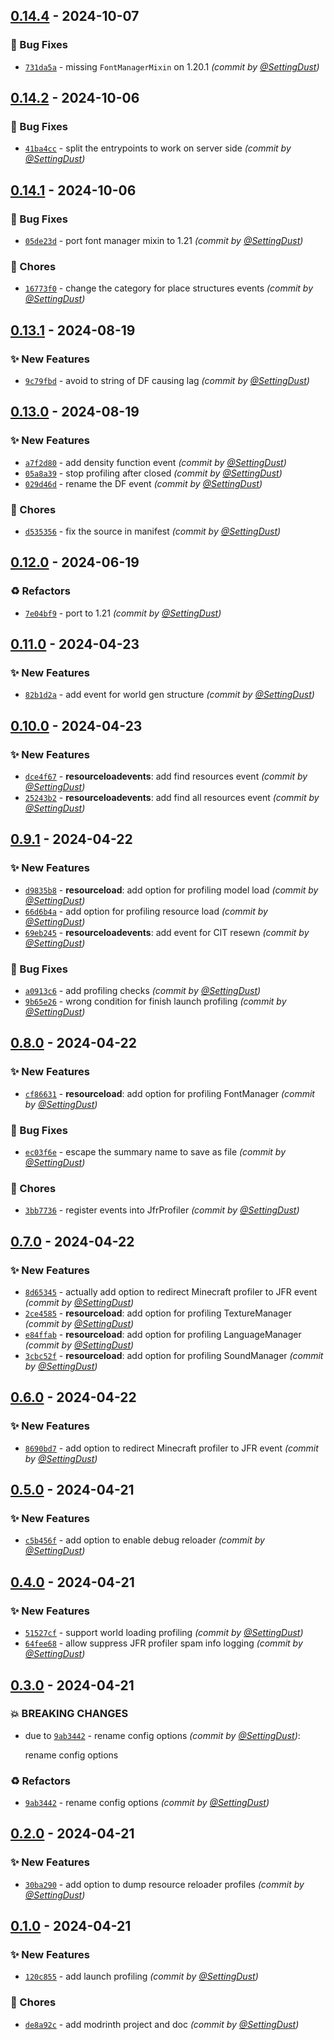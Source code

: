 
## [0.14.4] - 2024-10-07
### :bug: Bug Fixes
- [`731da5a`](https://github.com/SettingDust/MoreProfiling/commit/731da5a2e95d2accbd97fc28b8687606614f9339) - missing `FontManagerMixin` on 1.20.1 *(commit by [@SettingDust](https://github.com/SettingDust))*


## [0.14.2] - 2024-10-06
### :bug: Bug Fixes
- [`41ba4cc`](https://github.com/SettingDust/MoreProfiling/commit/41ba4ccda4296824666d31f16ae7512eae4369b8) - split the entrypoints to work on server side *(commit by [@SettingDust](https://github.com/SettingDust))*


## [0.14.1] - 2024-10-06
### :bug: Bug Fixes
- [`05de23d`](https://github.com/SettingDust/MoreProfiling/commit/05de23d6b5d1f9737ed16d7f2d31b701feba7084) - port font manager mixin to 1.21 *(commit by [@SettingDust](https://github.com/SettingDust))*

### :wrench: Chores
- [`16773f0`](https://github.com/SettingDust/MoreProfiling/commit/16773f03448a7c9793ad08ee66156a95af07ff46) - change the category for place structures events *(commit by [@SettingDust](https://github.com/SettingDust))*


## [0.13.1] - 2024-08-19
### :sparkles: New Features
- [`9c79fbd`](https://github.com/SettingDust/MoreProfiling/commit/9c79fbd33b6bb5678f80d3e47291ab87ad14b8ed) - avoid to string of DF causing lag *(commit by [@SettingDust](https://github.com/SettingDust))*


## [0.13.0] - 2024-08-19
### :sparkles: New Features
- [`a7f2d80`](https://github.com/SettingDust/MoreProfiling/commit/a7f2d8035d9e98f424412ae27ce33da030e95137) - add density function event *(commit by [@SettingDust](https://github.com/SettingDust))*
- [`05a8a39`](https://github.com/SettingDust/MoreProfiling/commit/05a8a39116c4ba8aaf43cf9d33d8c38581fa8695) - stop profiling after closed *(commit by [@SettingDust](https://github.com/SettingDust))*
- [`029d46d`](https://github.com/SettingDust/MoreProfiling/commit/029d46d0880a2910c48f1335213141767d29baee) - rename the DF event *(commit by [@SettingDust](https://github.com/SettingDust))*

### :wrench: Chores
- [`d535356`](https://github.com/SettingDust/MoreProfiling/commit/d53535633a4743f589c81add5eb075936871c442) - fix the source in manifest *(commit by [@SettingDust](https://github.com/SettingDust))*


## [0.12.0] - 2024-06-19
### :recycle: Refactors
- [`7e04bf9`](https://github.com/SettingDust/MoreProfiling/commit/7e04bf93536100332605b694205d6f953b120580) - port to 1.21 *(commit by [@SettingDust](https://github.com/SettingDust))*


## [0.11.0] - 2024-04-23
### :sparkles: New Features
- [`82b1d2a`](https://github.com/SettingDust/MoreProfiling/commit/82b1d2ad32cc5a233b4f62bfbe8a16c9e6c0cdfb) - add event for world gen structure *(commit by [@SettingDust](https://github.com/SettingDust))*


## [0.10.0] - 2024-04-23
### :sparkles: New Features
- [`dce4f67`](https://github.com/SettingDust/MoreProfiling/commit/dce4f67f3594848576adafcd596942f0c72dd85f) - **resourceloadevents**: add find resources event *(commit by [@SettingDust](https://github.com/SettingDust))*
- [`25243b2`](https://github.com/SettingDust/MoreProfiling/commit/25243b2c40cc891ac363ba9ee78a6be0dbd2ccf4) - **resourceloadevents**: add find all resources event *(commit by [@SettingDust](https://github.com/SettingDust))*


## [0.9.1] - 2024-04-22
### :sparkles: New Features
- [`d9835b8`](https://github.com/SettingDust/MoreProfiling/commit/d9835b85bc7d1aa8b25ce73dff145fcda26316a1) - **resourceload**: add option for profiling model load *(commit by [@SettingDust](https://github.com/SettingDust))*
- [`66d6b4a`](https://github.com/SettingDust/MoreProfiling/commit/66d6b4ac3a9e9b407e8aca392c9e16d2497ea52e) - add option for profiling resource load *(commit by [@SettingDust](https://github.com/SettingDust))*
- [`69eb245`](https://github.com/SettingDust/MoreProfiling/commit/69eb245fffbcab54dca481a66f33a74b1414994d) - **resourceloadevents**: add event for CIT resewn *(commit by [@SettingDust](https://github.com/SettingDust))*

### :bug: Bug Fixes
- [`a0913c6`](https://github.com/SettingDust/MoreProfiling/commit/a0913c63a75ad1707fd4307789d763f9f0e64671) - add profiling checks *(commit by [@SettingDust](https://github.com/SettingDust))*
- [`9b65e26`](https://github.com/SettingDust/MoreProfiling/commit/9b65e265e66630082c5569f9e3fb786c361226e6) - wrong condition for finish launch profiling *(commit by [@SettingDust](https://github.com/SettingDust))*


## [0.8.0] - 2024-04-22
### :sparkles: New Features
- [`cf86631`](https://github.com/SettingDust/MoreProfiling/commit/cf866319401950feb5b0ce1b33be39e43697581d) - **resourceload**: add option for profiling FontManager *(commit by [@SettingDust](https://github.com/SettingDust))*

### :bug: Bug Fixes
- [`ec03f6e`](https://github.com/SettingDust/MoreProfiling/commit/ec03f6e365c7c229308dd6e77743c685753a621a) - escape the summary name to save as file *(commit by [@SettingDust](https://github.com/SettingDust))*

### :wrench: Chores
- [`3bb7736`](https://github.com/SettingDust/MoreProfiling/commit/3bb77361e0afe256e96ee5b220ad8d4a5e71c239) - register events into JfrProfiler *(commit by [@SettingDust](https://github.com/SettingDust))*


## [0.7.0] - 2024-04-22
### :sparkles: New Features
- [`8d65345`](https://github.com/SettingDust/MoreProfiling/commit/8d6534562da8b03f68b884438b1900c46d51d077) - actually add option to redirect Minecraft profiler to JFR event *(commit by [@SettingDust](https://github.com/SettingDust))*
- [`2ce4585`](https://github.com/SettingDust/MoreProfiling/commit/2ce4585ad1a9f562bcba81c870788daff43bb23f) - **resourceload**: add option for profiling  TextureManager *(commit by [@SettingDust](https://github.com/SettingDust))*
- [`e84ffab`](https://github.com/SettingDust/MoreProfiling/commit/e84ffab0b0f7e04b44125f84e1c512dad7808752) - **resourceload**: add option for profiling  LanguageManager *(commit by [@SettingDust](https://github.com/SettingDust))*
- [`3cbc52f`](https://github.com/SettingDust/MoreProfiling/commit/3cbc52f5bc6fa737461cbb368c20c57063dc5c8b) - **resourceload**: add option for profiling  SoundManager *(commit by [@SettingDust](https://github.com/SettingDust))*


## [0.6.0] - 2024-04-22
### :sparkles: New Features
- [`8690bd7`](https://github.com/SettingDust/MoreProfiling/commit/8690bd7da806fbc9fdfd3811d2081c2b93de6d5a) - add option to redirect Minecraft profiler to JFR event *(commit by [@SettingDust](https://github.com/SettingDust))*


## [0.5.0] - 2024-04-21
### :sparkles: New Features
- [`c5b456f`](https://github.com/SettingDust/MoreProfiling/commit/c5b456f59acb2869423c50ae4360041f5729f757) - add option to enable debug reloader *(commit by [@SettingDust](https://github.com/SettingDust))*


## [0.4.0] - 2024-04-21
### :sparkles: New Features
- [`51527cf`](https://github.com/SettingDust/MoreProfiling/commit/51527cf4cf3d6beb5f164675dc31d0f3743ba88d) - support world loading profiling *(commit by [@SettingDust](https://github.com/SettingDust))*
- [`64fee68`](https://github.com/SettingDust/MoreProfiling/commit/64fee687d032de464041630f51c8db383c179e8f) - allow suppress JFR profiler spam info logging *(commit by [@SettingDust](https://github.com/SettingDust))*


## [0.3.0] - 2024-04-21
### :boom: BREAKING CHANGES
- due to [`9ab3442`](https://github.com/SettingDust/MoreProfiling/commit/9ab3442cae46b4920a7424833a88486f56f82f59) - rename config options *(commit by [@SettingDust](https://github.com/SettingDust))*:

  rename config options


### :recycle: Refactors
- [`9ab3442`](https://github.com/SettingDust/MoreProfiling/commit/9ab3442cae46b4920a7424833a88486f56f82f59) - rename config options *(commit by [@SettingDust](https://github.com/SettingDust))*


## [0.2.0] - 2024-04-21
### :sparkles: New Features
- [`30ba290`](https://github.com/SettingDust/MoreProfiling/commit/30ba29051c925f7ce76bb7a8ce08b8c7d3d8c137) - add option to dump resource reloader profiles *(commit by [@SettingDust](https://github.com/SettingDust))*


## [0.1.0] - 2024-04-21
### :sparkles: New Features
- [`120c855`](https://github.com/SettingDust/MoreProfiling/commit/120c8555ff889f0901ce44a1343c4d72b0d56842) - add launch profiling *(commit by [@SettingDust](https://github.com/SettingDust))*

### :wrench: Chores
- [`de8a92c`](https://github.com/SettingDust/MoreProfiling/commit/de8a92c20fe0536a36bcaa0c72c3417977979407) - add modrinth project and doc *(commit by [@SettingDust](https://github.com/SettingDust))*


[0.1.0]: https://github.com/SettingDust/MoreProfiling/compare/0.0.0...0.1.0
[0.2.0]: https://github.com/SettingDust/MoreProfiling/compare/0.1.0...0.2.0
[0.3.0]: https://github.com/SettingDust/MoreProfiling/compare/0.2.0...0.3.0
[0.4.0]: https://github.com/SettingDust/MoreProfiling/compare/0.3.0...0.4.0
[0.5.0]: https://github.com/SettingDust/MoreProfiling/compare/0.4.0...0.5.0
[0.6.0]: https://github.com/SettingDust/MoreProfiling/compare/0.5.0...0.6.0
[0.7.0]: https://github.com/SettingDust/MoreProfiling/compare/0.6.1...0.7.0
[0.8.0]: https://github.com/SettingDust/MoreProfiling/compare/0.7.0...0.8.0
[0.9.1]: https://github.com/SettingDust/MoreProfiling/compare/0.8.0...0.9.1
[0.10.0]: https://github.com/SettingDust/MoreProfiling/compare/0.9.1...0.10.0
[0.11.0]: https://github.com/SettingDust/MoreProfiling/compare/0.10.0...0.11.0
[0.12.0]: https://github.com/SettingDust/MoreProfiling/compare/0.11.0...0.12.0
[0.13.0]: https://github.com/SettingDust/MoreProfiling/compare/0.12.0...0.13.0
[0.13.1]: https://github.com/SettingDust/MoreProfiling/compare/0.13.0...0.13.1
[0.14.1]: https://github.com/SettingDust/MoreProfiling/compare/0.14.0...0.14.1
[0.14.2]: https://github.com/SettingDust/MoreProfiling/compare/0.14.1...0.14.2
[0.14.4]: https://github.com/SettingDust/MoreProfiling/compare/0.14.3...0.14.4
